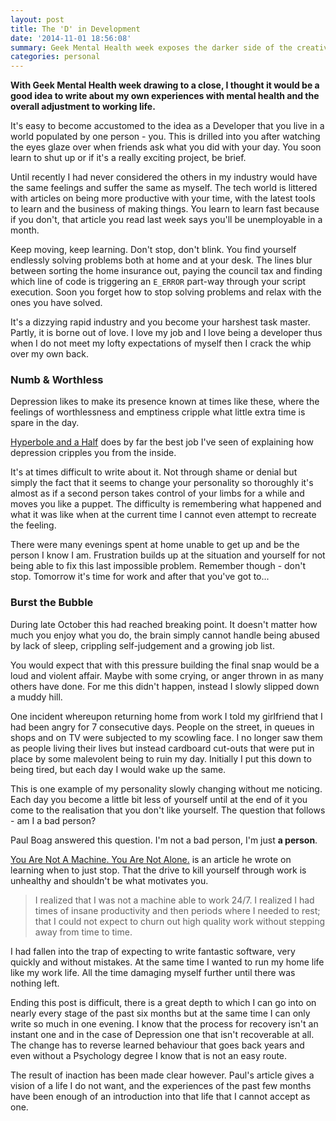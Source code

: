 ```yaml
---
layout: post
title: The 'D' in Development
date: '2014-11-01 18:56:08'
summary: Geek Mental Health week exposes the darker side of the creative industry, here I share how I fell into the trap of working myself to the edge of sanity.
categories: personal
---
```


**With Geek Mental Health week drawing to a close, I thought it would be a good idea to write about my own experiences with mental health and the overall adjustment to working life.**

It's easy to become accustomed to the idea as a Developer that you live in a world populated by one person - you. This is drilled into you after watching the eyes glaze over when friends ask what you did with your day. You soon learn to shut up or if it's a really exciting project, be brief.

Until recently I had never considered the others in my industry would have the same feelings and suffer the same as myself. The tech world is littered with articles on being more productive with your time, with the latest tools to learn and the business of making things. You learn to learn fast because if you don't, that article you read last week says you'll be unemployable in a month.

Keep moving, keep learning. Don't stop, don't blink. You find yourself endlessly solving problems both at home and at your desk. The lines blur between sorting the home insurance out, paying the council tax and finding which line of code is triggering an `E_ERROR` part-way through your script execution. Soon you forget how to stop solving problems and relax with the ones you have solved.

It's a dizzying rapid industry and you become your harshest task master. Partly, it is borne out of love. I love my job and I love being a developer thus when I do not meet my lofty expectations of myself then I crack the whip over my own back.

### Numb & Worthless

Depression likes to make its presence known at times like these, where the feelings of worthlessness and emptiness cripple what little extra time is spare in the day.

[Hyperbole and a Half](http://hyperboleandahalf.blogspot.co.uk/2011/10/adventures-in-depression.html) does by far the best job I've seen of explaining how depression cripples you from the inside.

It's at times difficult to write about it. Not through shame or denial but simply the fact that it seems to change your personality so thoroughly it's almost as if a second person takes control of your limbs for a while and moves you like a puppet. The difficulty is remembering what happened and what it was like when at the current time I cannot even attempt to recreate the feeling.

There were many evenings spent at home unable to get up and be the person I know I am. Frustration builds up at the situation and yourself for not being able to fix this last impossible problem. Remember though - don't stop. Tomorrow it's time for work and after that you've got to...


### Burst the Bubble

During late October this had reached breaking point. It doesn't matter how much you enjoy what you do, the brain simply cannot handle being abused by lack of sleep, crippling self-judgement and a growing job list.

You would expect that with this pressure building the final snap would be a loud and violent affair. Maybe with some crying, or anger thrown in as many others have done. For me this didn't happen, instead I slowly slipped down a muddy hill.

One incident whereupon returning home from work I told my girlfriend that I had been angry for 7 consecutive days. People on the street, in queues in shops and on TV were subjected to my scowling face. I no longer saw them as people living their lives but instead cardboard cut-outs that were put in place by some malevolent being to ruin my day. Initially I put this down to being tired, but each day I would wake up the same.

This is one example of my personality slowly changing without me noticing. Each day you become a little bit less of yourself until at the end of it you come to the realisation that you don't like yourself. The question that follows - am I a bad person?

Paul Boag answered this question. I'm not a bad person, I'm just **a person**. 

[You Are Not A Machine. You Are Not Alone.](http://www.smashingmagazine.com/2014/10/27/you-are-not-a-machine-you-are-not-alone/) is an article he wrote on learning when to just stop. That the drive to kill yourself through work is unhealthy and shouldn't be what motivates you.

> I realized that I was not a machine able to work 24/7. I realized I had times of insane productivity and then periods where I needed to rest; that I could not expect to churn out high quality work without stepping away from time to time. 

I had fallen into the trap of expecting to write fantastic software, very quickly and without mistakes. At the same time I wanted to run my home life like my work life. All the time damaging myself further until there was nothing left.

Ending this post is difficult, there is a great depth to which I can go into on nearly every stage of the past six months but at the same time I can only write so much in one evening. I know that the process for recovery isn't an instant one and in the case of Depression one that isn't recoverable at all. The change has to reverse learned behaviour that goes back years and even without a Psychology degree I know that is not an easy route.

The result of inaction has been made clear however. Paul's article gives a vision of a life I do not want, and the experiences of the past few months have been enough of an introduction into that life that I cannot accept as one.
